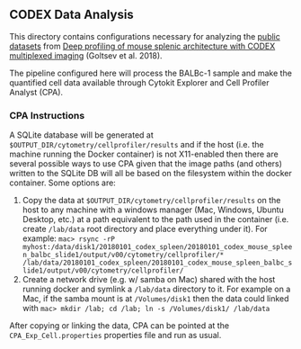 ## CODEX Data Analysis

This directory contains configurations necessary for analyzing the [public datasets](http://welikesharingdata.blob.core.windows.net/forshare/index.html) from [Deep profiling of mouse splenic architecture with CODEX multiplexed imaging](https://www.ncbi.nlm.nih.gov/pmc/articles/PMC6086938/) (Goltsev et al. 2018).

The pipeline configured here will process the BALBc-1 sample and make the quantified cell data available through Cytokit Explorer and Cell Profiler Analyst (CPA).

### CPA Instructions

A SQLite database will be generated at ```$OUTPUT_DIR/cytometry/cellprofiler/results``` and if the host (i.e. the machine running the Docker container) is not X11-enabled then there are several possible ways to use CPA given that the image paths (and others) written to the SQLite DB will all be based on the filesystem within the docker container.  Some options are:

1. Copy the data at ```$OUTPUT_DIR/cytometry/cellprofiler/results``` on the host to any machine with a windows manager (Mac, Windows, Ubuntu Desktop, etc.) at a path equivalent to the path used in the container (i.e. create ```/lab/data``` root directory and place everything under it).  For example: ```mac> rsync -rP myhost:/data/disk1/20180101_codex_spleen/20180101_codex_mouse_spleen_balbc_slide1/output/v00/cytometry/cellprofiler/* /lab/data/20180101_codex_spleen/20180101_codex_mouse_spleen_balbc_slide1/output/v00/cytometry/cellprofiler/```
2. Create a network drive (e.g. w/ samba on Mac) shared with the host running docker and symlink a ```/lab/data``` directory to it.  For example on a Mac, if the samba mount is at ```/Volumes/disk1``` then the data could linked with ```mac> mkdir /lab; cd /lab; ln -s /Volumes/disk1/ /lab/data```

After copying or linking the data, CPA can be pointed at the ```CPA_Exp_Cell.properties``` properties file and run as usual.